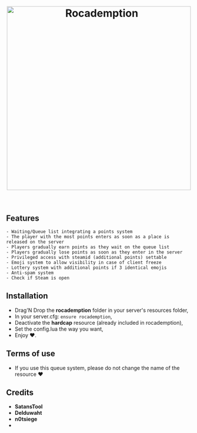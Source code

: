 <h1 align="center">
	<img src="https://i.imgur.com/DzoMF06.png" alt="Rocademption" width="500">
  <br/>
  <br/>
</h1>


## **Features**

	- Waiting/Queue list integrating a points system
	- The player with the most points enters as soon as a place is released on the server
	- Players gradually earn points as they wait on the queue list
	- Players gradually lose points as soon as they enter in the server
	- Privileged access with steamid (additional points) settable
	- Emoji system to allow visibility in case of client freeze
	- Lottery system with additional points if 3 identical emojis
	- Anti-spam system
	- Check if Steam is open


## **Installation**

- Drag'N Drop the **rocademption** folder in your server's resources folder,
- In your server.cfg: ```ensure rocademption```,
- Deactivate the **hardcap** resource (already included in rocademption),
- Set the config.lua the way you want,
- Enjoy ♥.


## **Terms of use**

- If you use this queue system, please do not change the name of the resource ♥

## **Credits**

- **SatansTool**
- **Delduwaht**
- **n0tsiege**
- 
